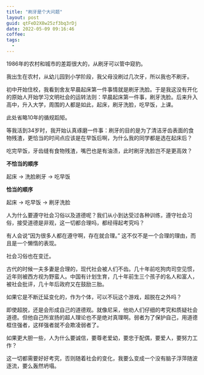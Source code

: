 ```yaml
---
title: "刷牙是个大问题"
layout: post
guid: qtFeD2X8w25zf3bq3rDj
date: 2022-05-09 09:16:46
coffee:
tags:
  -
---
```


1986年的农村和城市的差距很大的，从刷牙可以管中窥豹。

我出生在农村，从幼儿园到小学阶段，我父母没刷过几次牙，所以我也不刷牙。

初中开始住校，我看到舍友早晨起床第一件事情就是刷牙洗脸。于是我这没有开化的原始人开始学习文明社会的运转法则：早晨起床第一件事，刷牙洗脸。后来升入高中，升入大学，周围的人都是如此，起床，刷牙洗脸，吃早饭，上课。

此处省略10年的循规蹈矩。

等我活到34岁时，我开始认真琢磨一件事：刷牙的目的是为了清洁牙齿表面的食物残渣，更恰当的时间点应该是在早饭后啊，为什么我的同学都是选在起床后？

吃完早饭，牙齿缝有食物残渣，嘴巴也是有油渍，此时刷牙洗脸岂不是更高效？

**不恰当的顺序**

起床 -> 洗脸刷牙 -> 吃早饭

**恰当的顺序**

起床 -> 吃早饭 -> 刷牙洗脸

人为什么要遵守社会习俗以及道德呢？我们从小到达受过各种训练，遵守社会习俗，接受道德是非观，这一切都合理吗，都经得起考究吗？

有人会说“因为很多人都在遵守啊，存在就合理。” 这不仅不是一个合理的理由，而且是一个懒惰的表现。

社会习俗也在变迁。

古代的时候一夫多妻是合理的，现代社会被人们不齿。几十年前吃狗肉司空见惯，近年则被西方视为野蛮人。中国有计划生育，几十年前生三个孩子的名人和富人，被社会批评，几十年后政府又在鼓励三胎。

如果它是不断迁延变化的，作为个体，可以不玩这个游戏，超脱在之外吗？

即使超脱，还是会形成自己的道德观。就像尼采，他劝人们仔细的考究和质疑社会道德。但他自己所宣扬的超人理论也不是绝对真理啊。弱者为了保护自己，用道德框住强者，这样强者就不会欺凌弱者了。

如果更大胆一些，人为什么要诚信，要尊老爱幼，要忠于配偶，要爱人，要努力工作？

这一切都需要好好考究，否则随着社会的变化，我要么变成一个没有脑子浮萍随波逐流，要么轰然坍塌。




